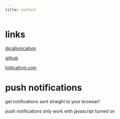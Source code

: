 ```yaml
---
title: contact
---
```

<h1>links</h1>

[@callymcallym](http://twitter.com/callymcallym)

[github](http://github.com/callym)

[hi@callym.com](mailto:hi@callym.com)

# push notifications
get notifications sent straight to your browser!
<div class="center monospace">
<span id="push_notifications">
	<noscript>
		push notifications only work with javascript turned on
	</noscript>
</span>
<a href="" id="push_notifications_action" style="display: none;"></a>
</div>

<script>
$(document).ready(function() {
	var is_subscribed = false;
	var $action_link = $('#push_notifications_action');

	var update_message = function() {
		var message = "";
		var action = "";
		if (is_subscribed) {
			message = "you have already subscribed!";
			action = "click here to unsubscribe";
		}
		else {
			message = "you aren't currently subscribed!";
			action = "click here to subscribe";	
		}
		$('#push_notifications').html(message);
		$action_link.html(action);
	};

	var toggle_subscribe = function() {
		if (is_subscribed) {
			push_unsubscribe()
				.then(function() {
					is_subscribed = false;
					update_message();
				});
		}
		else {
			push_subscribe()
				.then(function() {
					is_subscribed = true;
					update_message();
				});
		}
		return false;
	};

	$action_link.on('click', toggle_subscribe);

	if (!navigator.serviceWorker || !('PushManager' in window))
	{
		$('#push_notifications').html(
			`<p>your web browser doesn't support Service Workers or Push Notifications</p>
			<p>for more information about what browsers do, check
			<a href="http://caniuse.com/#feat=push-api">here</a></p>`
		);
	}
	else if (Notification.permission === 'denied') {
		$('#push_notifications').html(
			`<p>you have blocked notifications!</p>
			<p>if you want to unblock them, see instructions
			<a href="https://support.google.com/chrome/answer/6148059?hl=en-GB&ref_topic=3434353">
				here (Google Chrome)</a>
			(steps for Firefox are very similar)</p>`
		);
	} else {
		$action_link.show();
		navigator.serviceWorker.ready
			.then(function(registration) {
				return registration.pushManager.getSubscription();
			})
			.then(function(subscription) {
				if (subscription) {
					is_subscribed = true;
				}
			})
			.then(update_message);
	}
});
</script>